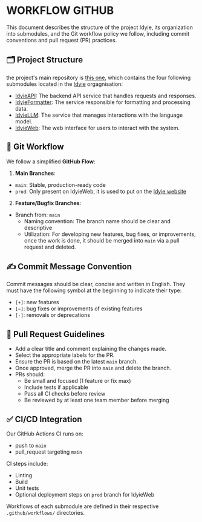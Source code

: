 # **WORKFLOW GITHUB**

This document describes the structure of the project Idyie, its organization into submodules, and the Git workflow policy we follow, including commit conventions and pull request (PR) practices.

## 🗂️ Project Structure

the project's main repository is [this one](https://github.com/EpitechPromo2026/G-EIP-700-NCE-7-1-eip-corentin.levet), which contains the four following submodules located in the [Idyie](https://github.com/IdyieOrg) orgagnisation:
- [IdyieAPI](https://github.com/IdyieOrg/IdyieAPI): The backend API service that handles requests and responses.
- [IdyieFormatter](https://github.com/IdyieOrg/IdyieFormatter): The service responsible for formatting and processing data.
- [IdyieLLM](https://github.com/IdyieOrg/IdyieLLM): The service that manages interactions with the language model.
- [IdyieWeb](https://github.com/IdyieOrg/IdyieWeb): The web interface for users to interact with the system.

## 🔁 Git Workflow

We follow a simplified **GitHub Flow**:

1. **Main Branches**:
  - `main`: Stable, production-ready code
  - `prod`: Only present on IdyieWeb, it is used to put on the [Idyie website](https://idyie.site/login)

2. **Feature/Bugfix Branches**:
  - Branch from: `main`
    - Naming convention: The branch name should be clear and descriptive
    - Utilization: For developing new features, bug fixes, or improvements, once the work is done, it should be merged into `main` via a pull request and deleted.

## ✍️ Commit Message Convention

Commit messages should be clear, concise and written in English. They must have the following symbol at the beginning to indicate their type:
- `[+]`: new features
- `[~]`: bug fixes or improvements of existing features
- `[-]`: removals or deprecations

## 🔀 Pull Request Guidelines

- Add a clear title and comment explaining the changes made.
- Select the appropriate labels for the PR.
- Ensure the PR is based on the latest `main` branch.
- Once approved, merge the PR into `main` and delete the branch.
- PRs should:
  -  Be small and focused (1 feature or fix max)
  -  Include tests if applicable
  -  Pass all CI checks before review
  -  Be reviewed by at least one team member before merging

## ✅ CI/CD Integration
Our GitHub Actions CI runs on:
- push to `main`
- pull_request targeting `main`

CI steps include:
- Linting
- Build
- Unit tests
- Optional deployment steps on `prod` branch for IdyieWeb

Workflows of each submodule are defined in their respective `.github/workflows/` directories.
